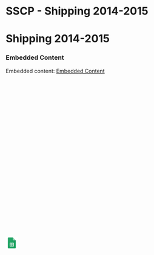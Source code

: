 # SSCP - Shipping 2014-2015

# Shipping 2014-2015

[](https://docs.google.com/spreadsheets/d/1iwor7J2mmvZ89uR68M7YQXYHIBCEOfvSH50IzMG2t0I/edit)

### Embedded Content

Embedded content: [Embedded Content]()

<iframe width="100%" height="400" src="" frameborder="0"></iframe>

![](../../../../assets/sheets_32dp.png)


